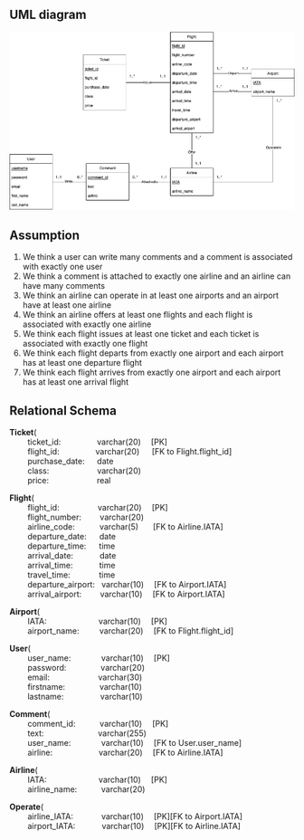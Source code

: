 ## UML diagram

![image](doc/UML.png)

## Assumption

1. We think a user can write many comments and a comment is associated with exactly one user<br>
2. We think a comment is attached to exactly one airline and an airline can have many comments<br>
3. We think an airline can operate in at least one airports and an airport have at least one airline<br>
4. We think an airline offers at least one flights and each flight is associated with exactly one airline<br>
5. We think each flight issues at least one ticket and each ticket is associated with exactly one flight<br>
6. We think each flight departs from exactly one airport and each airport has at least one departure flight<br>
7. We think each flight arrives from exactly one airport and each airport has at least one arrival flight<br>



## Relational Schema

**Ticket**( <br>
&emsp;&emsp;  ticket_id:    &emsp;&emsp;&emsp;&emsp;     varchar(20) &emsp;[PK]<br>
&emsp;&emsp;  flight_id:    &emsp;&emsp;&emsp;&emsp;     varchar(20) &emsp;&nbsp;[FK to Flight.flight_id]<br>
&emsp;&emsp;  purchase_date: &emsp;     date  <br>
&emsp;&emsp;  class: &emsp;&emsp;&emsp;&emsp;&emsp;&ensp;     varchar(20)  <br>
&emsp;&emsp;  price: &emsp;&emsp;&emsp;&emsp;&emsp;&ensp;     real  <br>


**Flight**( <br>
&emsp;&emsp;  flight_id:    &emsp;&emsp;&emsp;&emsp;&nbsp;     varchar(20) &emsp;[PK]<br>
&emsp;&emsp;  flight_number:    &emsp;&ensp;&nbsp;     varchar(20)  <br>
&emsp;&emsp;  airline_code: &emsp;&nbsp;&emsp;&nbsp;     varchar(5) &emsp;&nbsp; [FK to Airline.IATA]<br>
&emsp;&emsp;  departure_date: &ensp;&nbsp;&nbsp;     date  <br>
&emsp;&emsp;  departure_time: &ensp;&nbsp;&nbsp;    time  <br>
&emsp;&emsp;  arrival_date: &emsp;&emsp;&ensp;&nbsp;     date  <br>
&emsp;&emsp;  arrival_time: &emsp;&emsp;&ensp;&nbsp;     time  <br>
&emsp;&emsp;  travel_time: &emsp;&emsp;&ensp;&nbsp;&nbsp;     time <br>
&emsp;&emsp;  departure_airport: &nbsp;     varchar(10)&emsp;&nbsp;[FK to Airport.IATA]<br>
&emsp;&emsp;  arrival_airport: &emsp;&ensp;&nbsp;     varchar(10) &emsp;[FK to Airport.IATA]<br>

**Airport**( <br>
&emsp;&emsp;  IATA:    &emsp;&emsp;&emsp;&emsp;&emsp;&ensp;&ensp;     varchar(10) &emsp;[PK]<br>
&emsp;&emsp;  airport_name:    &emsp;&emsp;     varchar(20) &emsp;[FK to Flight.flight_id]<br>

**User**( <br>
&emsp;&emsp;  user_name:    &emsp;&emsp;&emsp;&nbsp;     varchar(10) &emsp;[PK]<br>
&emsp;&emsp;  password:    &emsp;&emsp;&emsp;&ensp;&nbsp;     varchar(20) <br>
&emsp;&emsp;  email: &emsp;&ensp;&nbsp;&emsp;&emsp;&emsp;&nbsp;&ensp;     varchar(30)<br>
&emsp;&emsp;  firstname: &emsp;&ensp;&nbsp;&emsp;&ensp;&ensp;    varchar(10)<br>
&emsp;&emsp;  lastname: &emsp;&ensp;&nbsp;&emsp;&emsp;&nbsp;     varchar(10)<br>

**Comment**( <br>
&emsp;&emsp;  comment_id:    &emsp;&emsp;&ensp;     varchar(10) &emsp;[PK]<br>
&emsp;&emsp;  text:    &emsp;&emsp;&emsp;&emsp;&emsp;&ensp;&ensp;&nbsp;     varchar(255) <br>
&emsp;&emsp;  user_name:    &emsp;&emsp;&emsp;&nbsp;     varchar(10) &emsp;[FK to User.user_name]<br>
&emsp;&emsp;  airline: &emsp;&ensp;&nbsp;&emsp;&emsp;&emsp;&ensp;     varchar(20)&emsp;&nbsp;[FK to Airline.IATA]<br>

**Airline**( <br>
&emsp;&emsp;  IATA:    &emsp;&emsp;&emsp;&emsp;&emsp;&ensp;&ensp;    varchar(10) &emsp;[PK]<br>
&emsp;&emsp;  airline_name:    &emsp;&emsp;&ensp;     varchar(20) <br>

**Operate**( <br>
&emsp;&emsp;  airline_IATA:   &emsp;&emsp;&ensp;&ensp;    varchar(10) &emsp;[PK][FK to Airport.IATA]<br>
&emsp;&emsp;  airport_IATA:    &emsp;&emsp;&ensp;&nbsp;     varchar(10) &emsp;[PK][FK to Airline.IATA]<br>


















